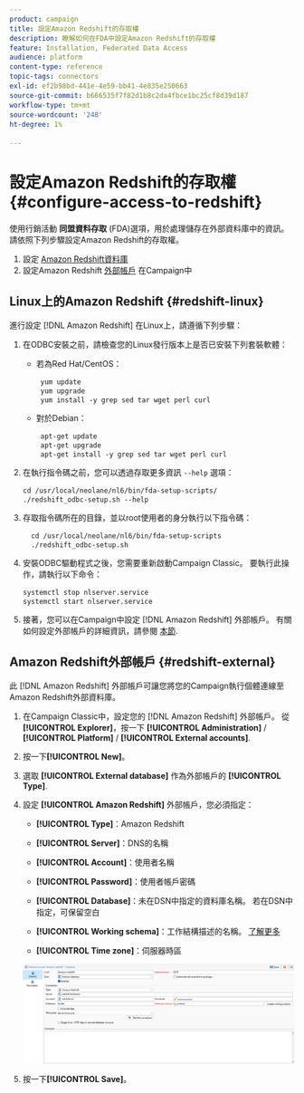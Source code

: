 ```yaml
---
product: campaign
title: 設定Amazon Redshift的存取權
description: 瞭解如何在FDA中設定Amazon Redshift的存取權
feature: Installation, Federated Data Access
audience: platform
content-type: reference
topic-tags: connectors
exl-id: ef2b98bd-441e-4e59-bb41-4e835e250663
source-git-commit: b666535f7f82d1b8c2da4fbce1bc25cf8d39d187
workflow-type: tm+mt
source-wordcount: '248'
ht-degree: 1%

---
```


# 設定Amazon Redshift的存取權 {#configure-access-to-redshift}

使用行銷活動 **同盟資料存取** (FDA)選項，用於處理儲存在外部資料庫中的資訊。 請依照下列步驟設定Amazon Redshift的存取權。

1. 設定 [Amazon Redshift資料庫](#configuring-redshift)
1. 設定Amazon Redshift [外部帳戶](#redshift-external) 在Campaign中

## Linux上的Amazon Redshift {#redshift-linux}

進行設定 [!DNL Amazon Redshift] 在Linux上，請遵循下列步驟：

1. 在ODBC安裝之前，請檢查您的Linux發行版本上是否已安裝下列套裝軟體：

   * 若為Red Hat/CentOS：

     ```
      yum update
      yum upgrade
      yum install -y grep sed tar wget perl curl
     ```

   * 對於Debian：

     ```
      apt-get update
      apt-get upgrade
      apt-get install -y grep sed tar wget perl curl
     ```

1. 在執行指令碼之前，您可以透過存取更多資訊 `--help` 選項：

   ```
   cd /usr/local/neolane/nl6/bin/fda-setup-scripts/
   ./redshift_odbc-setup.sh --help
   ```

1. 存取指令碼所在的目錄，並以root使用者的身分執行以下指令碼：

   ```
     cd /usr/local/neolane/nl6/bin/fda-setup-scripts
     ./redshift_odbc-setup.sh
   ```

1. 安裝ODBC驅動程式之後，您需要重新啟動Campaign Classic。 要執行此操作，請執行以下命令：

   ```
   systemctl stop nlserver.service
   systemctl start nlserver.service
   ```

1. 接著，您可以在Campaign中設定 [!DNL Amazon Redshift] 外部帳戶。 有關如何設定外部帳戶的詳細資訊，請參閱 [本節](#redshift-external).

## Amazon Redshift外部帳戶 {#redshift-external}

此 [!DNL Amazon Redshift] 外部帳戶可讓您將您的Campaign執行個體連線至Amazon Redshift外部資料庫。

1. 在Campaign Classic中，設定您的 [!DNL Amazon Redshift] 外部帳戶。 從 **[!UICONTROL Explorer]**，按一下 **[!UICONTROL Administration]** / **[!UICONTROL Platform]** / **[!UICONTROL External accounts]**.

1. 按一下&#x200B;**[!UICONTROL New]**。

1. 選取 **[!UICONTROL External database]** 作為外部帳戶的 **[!UICONTROL Type]**.

1. 設定 **[!UICONTROL Amazon Redshift]** 外部帳戶，您必須指定：

   * **[!UICONTROL Type]**：Amazon Redshift

   * **[!UICONTROL Server]**：DNS的名稱

   * **[!UICONTROL Account]**：使用者名稱

   * **[!UICONTROL Password]**：使用者帳戶密碼

   * **[!UICONTROL Database]**：未在DSN中指定的資料庫名稱。 若在DSN中指定，可保留空白

   * **[!UICONTROL Working schema]**：工作結構描述的名稱。 [了解更多](https://docs.aws.amazon.com/redshift/latest/dg/r_Schemas_and_tables.html)

   * **[!UICONTROL Time zone]**：伺服器時區

   ![](assets/amazon_redshift.png)

1. 按一下&#x200B;**[!UICONTROL Save]**。
